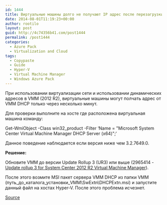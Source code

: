```yaml
---
id: 1444
title: Виртуальные машины долго не получают IP адрес после перезагрузки
date: 2014-08-01T11:19:23+00:00
author: rootilo
layout: post
guid: http://4c74356b41.com/post1444
permalink: /post1444
categories:
  - Azure Pack
  - Virtualization and Cloud
tags:
  - Copypaste
  - Guide
  - Hyper-V
  - Virtual Machine Manager
  - Windows Azure Pack
---
```

При использовании виртуализации сети и использовании динамических адресов в VMM (2012 R2), виртуальные машины могут полчать адрес от VMM DHCP только через несколько минут.

Для проверки выполните на хосте где расположена виртуальная машина команду:
  
Get-WmiObject -Class win32_product -Filter &#8216;Name = "Microsoft System Center Virtual Machine Manager DHCP Server (x64)";&#8216;
  
Данное поведение наблюдается если версия ниже чем 3.2.7649.0.

**Решение:**
  
Обновите VMM до версии Update Rollup 3 (UR3) или выше (2965414 - [Update rollup 3 for System Center 2012 R2 Virtual Machine Manager](http://support.microsoft.com/kb/2965414)).
  
После этого возмите MSI пакет сервера VMM DHCP из папки VMM (путь\_до\_каталога\_установки\_VMM\SwExtn\DHCPExtn.msi) и запустите данный файл на хостах Hyper-V. После этого проблема исчезнет.

[Source](http://blogs.technet.com/b/scvmm/archive/2014/07/31/support-tip-vms-deployed-to-hyper-v-networks-experience-delays-acquiring-an-ip-address-after-reboot.aspx)